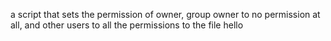 a script that sets the permission of owner, group owner to no permission at all, and other users to all the permissions to the file hello
